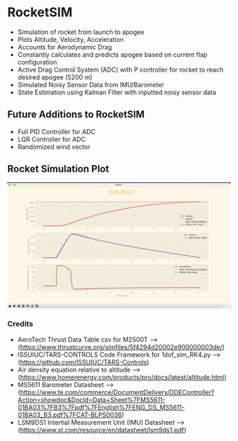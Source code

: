 # RocketSIM
- Simulation of rocket from launch to apogee
- Plots Altitude, Velocity, Acceleration
- Accounts for Aerodynamic Drag
- Constantly calculates and predicts apogee based on current flap configuration
- Active Drag Control System (ADC) with P controller for rocket to reach desired apogee (5200 m)
- Simulated Noisy Sensor Data from IMU/Barometer
- State Estimation using Kalman Filter with inputted noisy sensor data

 
## Future Additions to RocketSIM
 - Full PID Controller for ADC
 - LQR Controller for ADC
 - Randomized wind vector

## Rocket Simulation Plot
![hello](assets/sim_plot_screenshot.png)

 ### Credits
 - AeroTech Thrust Data Table csv for M2500T --> (https://www.thrustcurve.org/simfiles/5f4294d20002e900000003de/) 
 - ISSUIUC/TARS-CONTROLS Code Framework for 1dof_sim_RK4.py --> (https://github.com/ISSUIUC/TARS-Controls)
 - Air density equation relative to altitude --> (https://www.homerenergy.com/products/pro/docs/latest/altitude.html)
 - MS5611 Barometer Datasheet --> (https://www.te.com/commerce/DocumentDelivery/DDEController?Action=showdoc&DocId=Data+Sheet%7FMS5611-01BA03%7FB3%7Fpdf%7FEnglish%7FENG_DS_MS5611-01BA03_B3.pdf%7FCAT-BLPS0036)
 - LSM9DS1 Intertial Measurement Unit (IMU) Datasheet --> (https://www.st.com/resource/en/datasheet/lsm9ds1.pdf)
